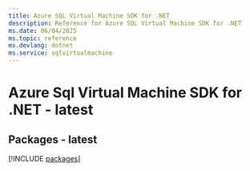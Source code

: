 ```yaml
---
title: Azure SQL Virtual Machine SDK for .NET
description: Reference for Azure SQL Virtual Machine SDK for .NET
ms.date: 06/04/2025
ms.topic: reference
ms.devlang: dotnet
ms.service: sqlvirtualmachine
---
```

# Azure Sql Virtual Machine SDK for .NET - latest
## Packages - latest
[!INCLUDE [packages](sql-virtual-machine-index.md)]